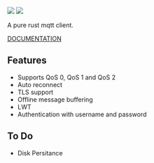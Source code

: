 [![](https://travis-ci.org/Ather-Energy/rumqtt.svg?branch=master)](https://travis-ci.org/Ather-Energy/rumqtt)
[![](http://meritbadge.herokuapp.com/rumqtt)](https://crates.io/crates/rumqtt)

A pure rust mqtt client.

[DOCUMENTATION](http://atherenergy.github.io/rumqtt/rumqtt/)
## Features

* Supports QoS 0, QoS 1 and QoS 2
* Auto reconnect
* TLS support
* Offline message buffering
* LWT
* Authentication with username and password


## To Do

* Disk Persitance
